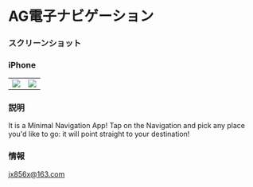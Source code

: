 # AG電子ナビゲーション

### スクリーンショット

### iPhone

<table align="center" border="0">

<tr>
<td> <img src="https://raw.githubusercontent.com/YapZaman/AGCoffeeRatioCaculator/master/privacy/1.png"> </td>
<td> <img src="https://raw.githubusercontent.com/YapZaman/AGCoffeeRatioCaculator/master/privacy/1.png"> </td>
</tr>

<tr>

</tr>


</table>

### 説明
It is a Minimal Navigation App!
Tap on the Navigation and pick any place you'd like to go: it will point straight to your destination!

### 情報
jx856x@163.com
